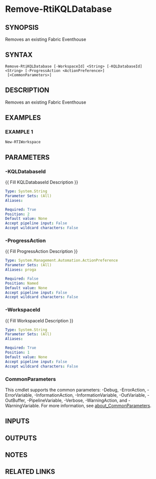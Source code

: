 # Remove-RtiKQLDatabase

## SYNOPSIS
Removes an existing Fabric Eventhouse

## SYNTAX

```
Remove-RtiKQLDatabase [-WorkspaceId] <String> [-KQLDatabaseId] <String> [-ProgressAction <ActionPreference>]
 [<CommonParameters>]
```

## DESCRIPTION
Removes an existing Fabric Eventhouse

## EXAMPLES

### EXAMPLE 1
```
New-RTIWorkspace
```

## PARAMETERS

### -KQLDatabaseId
{{ Fill KQLDatabaseId Description }}

```yaml
Type: System.String
Parameter Sets: (All)
Aliases:

Required: True
Position: 2
Default value: None
Accept pipeline input: False
Accept wildcard characters: False
```

### -ProgressAction
{{ Fill ProgressAction Description }}

```yaml
Type: System.Management.Automation.ActionPreference
Parameter Sets: (All)
Aliases: proga

Required: False
Position: Named
Default value: None
Accept pipeline input: False
Accept wildcard characters: False
```

### -WorkspaceId
{{ Fill WorkspaceId Description }}

```yaml
Type: System.String
Parameter Sets: (All)
Aliases:

Required: True
Position: 1
Default value: None
Accept pipeline input: False
Accept wildcard characters: False
```

### CommonParameters
This cmdlet supports the common parameters: -Debug, -ErrorAction, -ErrorVariable, -InformationAction, -InformationVariable, -OutVariable, -OutBuffer, -PipelineVariable, -Verbose, -WarningAction, and -WarningVariable. For more information, see [about_CommonParameters](http://go.microsoft.com/fwlink/?LinkID=113216).

## INPUTS

## OUTPUTS

## NOTES

## RELATED LINKS
